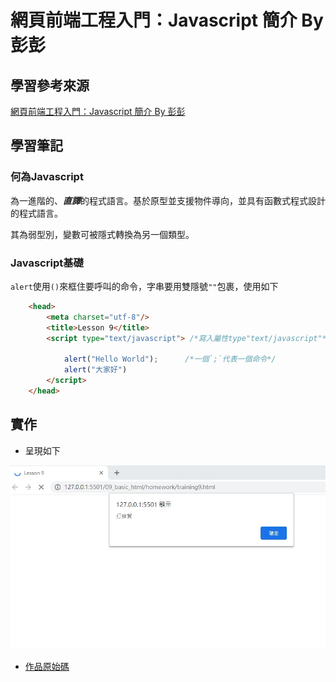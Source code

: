 # 網頁前端工程入門：Javascript 簡介 By 彭彭

## 學習參考來源

[網頁前端工程入門：Javascript 簡介 By 彭彭](https://www.youtube.com/watch?v=LI4ADR4JKyA&list=PL-g0fdC5RMbpqZ0bmvJTgVTS4tS3txRVp&index=9)

## 學習筆記

### 何為Javascript

為一進階的、***直譯***的程式語言。基於原型並支援物件導向，並具有函數式程式設計的程式語言。

其為弱型別，變數可被隱式轉換為另一個類型。

### Javascript基礎

`alert`使用`()`來框住要呼叫的命令，字串要用雙隱號`""`包裹，使用如下

```html
    <head>
        <meta charset="utf-8"/>
        <title>Lesson 9</title>
        <script type="text/javascript"> /*寫入屬性type"text/javascript"*/

            alert("Hello World");      /*一個`;`代表一個命令*/
            alert("大家好")
        </script>
    </head>
```

## 實作

- 呈現如下

![作品](./images/1598248366385.jpg)

- [作品原始碼](./homework/training9.html)
